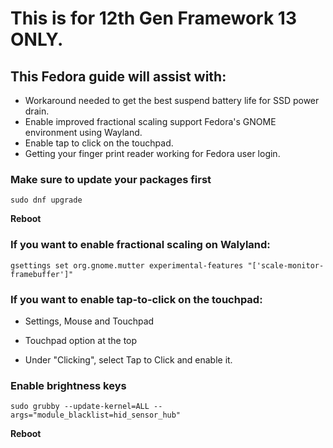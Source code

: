 # This is for 12th Gen Framework 13 ONLY.

## This Fedora guide will assist with:

- Workaround needed to get the best suspend battery life for SSD power drain.
- Enable improved fractional scaling support Fedora's GNOME environment using Wayland.
- Enable tap to click on the touchpad.
- Getting your finger print reader working for Fedora user login.


### Make sure to update your packages first

```
sudo dnf upgrade
```

**Reboot**

### If you want to enable fractional scaling on Walyland:

```
gsettings set org.gnome.mutter experimental-features "['scale-monitor-framebuffer']"
```

### If you want to enable tap-to-click on the touchpad:

- Settings, Mouse and Touchpad

- Touchpad option at the top

- Under "Clicking", select Tap to Click and enable it.


### Enable brightness keys

```
sudo grubby --update-kernel=ALL --args="module_blacklist=hid_sensor_hub"
```

**Reboot**

